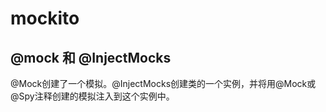 # mockito



## @mock  和 @InjectMocks

@Mock创建了一个模拟。@InjectMocks创建类的一个实例，并将用@Mock或@Spy注释创建的模拟注入到这个实例中。

